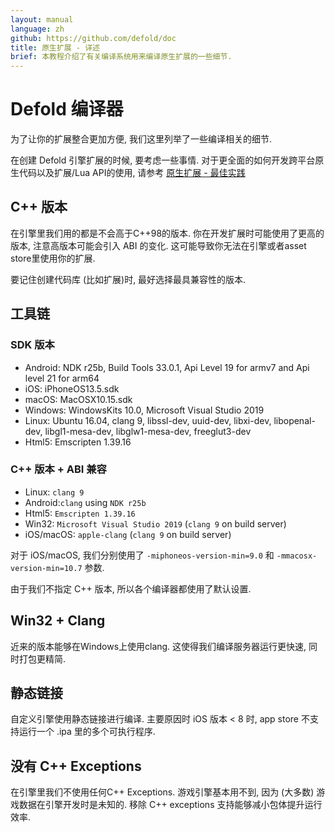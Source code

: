 ```yaml
---
layout: manual
language: zh
github: https://github.com/defold/doc
title: 原生扩展 - 详述
brief: 本教程介绍了有关编译系统用来编译原生扩展的一些细节.
---
```


# Defold 编译器

为了让你的扩展整合更加方便, 我们这里列举了一些编译相关的细节.

在创建 Defold 引擎扩展的时候, 要考虑一些事情.
对于更全面的如何开发跨平台原生代码以及扩展/Lua API的使用, 请参考 [原生扩展 - 最佳实践](/zh/manuals/extensions-best-practices)

## C++ 版本

在引擎里我们用的都是不会高于C++98的版本. 你在开发扩展时可能使用了更高的版本, 注意高版本可能会引入 ABI 的变化. 这可能导致你无法在引擎或者asset store里使用你的扩展.

要记住创建代码库 (比如扩展)时, 最好选择最具兼容性的版本.

## 工具链





### SDK 版本

* Android: NDK r25b, Build Tools 33.0.1, Api Level 19 for armv7 and Api level 21 for arm64
* iOS: iPhoneOS13.5.sdk
* macOS: MacOSX10.15.sdk
* Windows: WindowsKits 10.0, Microsoft Visual Studio 2019
* Linux: Ubuntu 16.04, clang 9, libssl-dev, uuid-dev, libxi-dev, libopenal-dev, libgl1-mesa-dev, libglw1-mesa-dev, freeglut3-dev
* Html5: Emscripten 1.39.16

### C++ 版本 + ABI 兼容

* Linux: `clang 9`
* Android:`clang` using `NDK r25b`
* Html5: `Emscripten 1.39.16`
* Win32: `Microsoft Visual Studio 2019` (`clang 9` on build server)
* iOS/macOS: `apple-clang` (`clang 9` on build server)

对于 iOS/macOS, 我们分别使用了 `-miphoneos-version-min=9.0` 和 `-mmacosx-version-min=10.7` 参数.

由于我们不指定 C++ 版本, 所以各个编译器都使用了默认设置.

## Win32 + Clang

近来的版本能够在Windows上使用clang.
这使得我们编译服务器运行更快速, 同时打包更精简.

## 静态链接

自定义引擎使用静态链接进行编译.
主要原因时 iOS 版本 < 8 时, app store 不支持运行一个 .ipa 里的多个可执行程序.

## 没有 C++ Exceptions

在引擎里我们不使用任何C++ Exceptions.
游戏引擎基本用不到, 因为 (大多数) 游戏数据在引擎开发时是未知的.
移除 C++ exceptions 支持能够减小包体提升运行效率.
